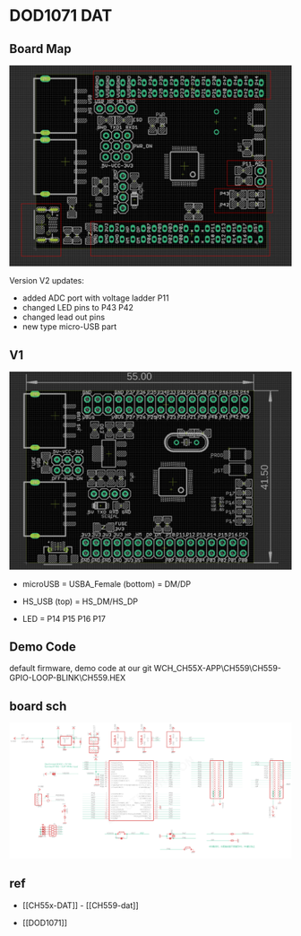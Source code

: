 

# DOD1071 DAT


## Board Map


![](31-28-18-17-03-2023.png)

Version V2 updates:
- added ADC port with voltage ladder P11
- changed LED pins to P43 P42
- changed lead out pins 
- new type micro-USB part





## V1
![](50-16-15-31-01-2023.png)

- microUSB = USBA_Female (bottom) = DM/DP
- HS_USB (top) = HS_DM/HS_DP




- LED = P14 P15 P16 P17

## Demo Code 

default firmware, demo code at our git
WCH_CH55X-APP\CH559\CH559-GPIO-LOOP-BLINK\CH559.HEX


## board sch 

![](28-39-14-25-07-2023.png)

## ref 

- [[CH55x-DAT]] - [[CH559-dat]]

- [[DOD1071]] 